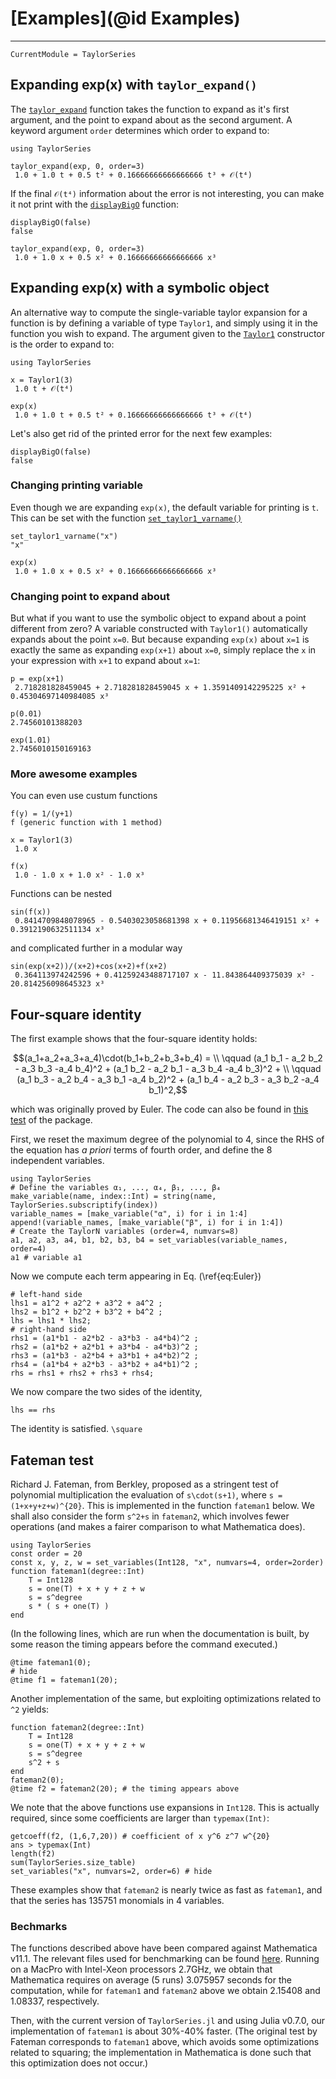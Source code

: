 # [Examples](@id Examples)
---

```@meta
CurrentModule = TaylorSeries
```
## Expanding exp(x) with `taylor_expand()`
The [`taylor_expand`](@ref) function takes the function to expand as it's first argument, and the point to expand about as the second argument.
A keyword argument `order` determines which order to expand to:
```@repl taylor_expand
using TaylorSeries

taylor_expand(exp, 0, order=3)
 1.0 + 1.0 t + 0.5 t² + 0.16666666666666666 t³ + 𝒪(t⁴)
```

If the final `𝒪(t⁴)` information about the error is not interesting, you can make it not print with the [`displayBigO`](@ref) function:
```
displayBigO(false)
false

taylor_expand(exp, 0, order=3)
 1.0 + 1.0 x + 0.5 x² + 0.16666666666666666 x³
```

## Expanding exp(x) with a symbolic object
An alternative way to compute the single-variable taylor expansion for a function is by defining a variable of type `Taylor1`,
and simply using it in the function you wish to expand. The argument given to the [`Taylor1`](@ref) constructor is the order
to expand to:

```@repl Taylor1_variable
using TaylorSeries

x = Taylor1(3)
 1.0 t + 𝒪(t⁴)

exp(x)
 1.0 + 1.0 t + 0.5 t² + 0.16666666666666666 t³ + 𝒪(t⁴)
```

Let's also get rid of the printed error for the next few examples:
```@repl Taylor1_variable
displayBigO(false)
false
```
### Changing printing variable
Even though we are expanding `exp(x)`, the default variable for printing is `t`. This can be set with the function [`set_taylor1_varname()`](@ref)

```@repl Taylor1_variable
set_taylor1_varname("x")
"x"

exp(x)
 1.0 + 1.0 x + 0.5 x² + 0.16666666666666666 x³
```

### Changing point to expand about
But what if you want to use the symbolic object to expand about a point different from zero?
A variable constructed with `Taylor1()` automatically expands about the point `x=0`. But because expanding 
`exp(x)` about `x=1` is exactly the same as expanding `exp(x+1)` about `x=0`, simply replace the `x` in your expression with `x+1` to expand about `x=1`:
```@repl Taylor1_variable
p = exp(x+1)
 2.718281828459045 + 2.718281828459045 x + 1.3591409142295225 x² + 0.45304697140984085 x³

p(0.01)
2.74560101388203

exp(1.01)
2.7456010150169163
```

### More awesome examples
You can even use custum functions
```@repl Taylor1_variable
f(y) = 1/(y+1)
f (generic function with 1 method)

x = Taylor1(3)
 1.0 x

f(x)
 1.0 - 1.0 x + 1.0 x² - 1.0 x³
```

Functions can be nested
```@repl Taylor1_variable
sin(f(x))
 0.8414709848078965 - 0.5403023058681398 x + 0.11956681346419151 x² + 0.3912190632511134 x³
```

and complicated further in a modular way
```@repl Taylor1_variable
sin(exp(x+2))/(x+2)+cos(x+2)+f(x+2)
 0.364113974242596 + 0.41259243488717107 x - 11.843864409375039 x² - 20.814256098645323 x³
```



## Four-square identity

The first example shows that the four-square identity holds:
```math
(a_1+a_2+a_3+a_4)\cdot(b_1+b_2+b_3+b_4) = \\
  \qquad (a_1 b_1 - a_2 b_2 - a_3 b_3 -a_4 b_4)^2 +
  (a_1 b_2 - a_2 b_1 - a_3 b_4 -a_4 b_3)^2 + \\
  \qquad (a_1 b_3 - a_2 b_4 - a_3 b_1 -a_4 b_2)^2 +
  (a_1 b_4 - a_2 b_3 - a_3 b_2 -a_4 b_1)^2,
```
which was originally proved by Euler. The code can also be found in
[this test](https://github.com/JuliaDiff/TaylorSeries.jl/blob/master/test/identities_Euler.jl) of the package.

First, we reset the maximum degree of the polynomial to 4, since the RHS
of the equation has *a priori* terms of fourth order, and define the 8
independent variables.

```@repl euler
using TaylorSeries
# Define the variables α₁, ..., α₄, β₁, ..., β₄
make_variable(name, index::Int) = string(name, TaylorSeries.subscriptify(index))
variable_names = [make_variable("α", i) for i in 1:4]
append!(variable_names, [make_variable("β", i) for i in 1:4])
# Create the TaylorN variables (order=4, numvars=8)
a1, a2, a3, a4, b1, b2, b3, b4 = set_variables(variable_names, order=4)
a1 # variable a1
```

Now we compute each term appearing in Eq. (\ref{eq:Euler})

```@repl euler
# left-hand side
lhs1 = a1^2 + a2^2 + a3^2 + a4^2 ;
lhs2 = b1^2 + b2^2 + b3^2 + b4^2 ;
lhs = lhs1 * lhs2;
# right-hand side
rhs1 = (a1*b1 - a2*b2 - a3*b3 - a4*b4)^2 ;
rhs2 = (a1*b2 + a2*b1 + a3*b4 - a4*b3)^2 ;
rhs3 = (a1*b3 - a2*b4 + a3*b1 + a4*b2)^2 ;
rhs4 = (a1*b4 + a2*b3 - a3*b2 + a4*b1)^2 ;
rhs = rhs1 + rhs2 + rhs3 + rhs4;
```

We now compare the two sides of the identity,

```@repl euler
lhs == rhs
```

The identity is satisfied. ``\square``



## Fateman test

Richard J. Fateman, from Berkley, proposed as a stringent test
of polynomial multiplication
the evaluation of ``s\cdot(s+1)``, where ``s = (1+x+y+z+w)^{20}``. This is
implemented in
the function `fateman1` below. We shall also consider the form
``s^2+s`` in `fateman2`,
which involves fewer operations (and makes a fairer comparison to what
Mathematica does).

```@repl fateman
using TaylorSeries
const order = 20
const x, y, z, w = set_variables(Int128, "x", numvars=4, order=2order)
function fateman1(degree::Int)
    T = Int128
    s = one(T) + x + y + z + w
    s = s^degree
    s * ( s + one(T) )
end
```

(In the following lines, which are run when the documentation is built,
by some reason the timing appears before the command executed.)

```@repl fateman
@time fateman1(0);
# hide
@time f1 = fateman1(20);
```

Another implementation of the same, but exploiting optimizations
related to `^2` yields:

```@repl fateman
function fateman2(degree::Int)
    T = Int128
    s = one(T) + x + y + z + w
    s = s^degree
    s^2 + s
end
fateman2(0);
@time f2 = fateman2(20); # the timing appears above
```

We note that the above functions use expansions in `Int128`. This is actually
required, since some coefficients are larger than `typemax(Int)`:

```@repl fateman
getcoeff(f2, (1,6,7,20)) # coefficient of x y^6 z^7 w^{20}
ans > typemax(Int)
length(f2)
sum(TaylorSeries.size_table)
set_variables("x", numvars=2, order=6) # hide
```

These examples show that
`fateman2` is nearly twice as fast as `fateman1`, and that the series has 135751
monomials in 4 variables.


### Bechmarks

The functions described above have been compared against Mathematica v11.1.
The relevant files used for benchmarking can be found
[here](https://github.com/JuliaDiff/TaylorSeries.jl/tree/master/perf).
Running on a MacPro with Intel-Xeon processors 2.7GHz, we obtain that
Mathematica requires on average (5 runs) 3.075957 seconds for the computation,
while for `fateman1` and `fateman2` above we obtain 2.15408 and 1.08337,
respectively.

Then, with the current version of `TaylorSeries.jl` and using Julia v0.7.0,
our implementation of `fateman1` is about 30%-40% faster.
(The original test by Fateman corresponds to `fateman1` above, which
avoids some optimizations related to squaring; the implementation in Mathematica
is done such that this optimization does not occur.)
